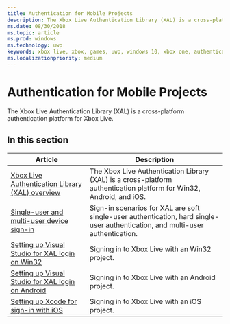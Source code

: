 ```yaml
---
title: Authentication for Mobile Projects
description: The Xbox Live Authentication Library (XAL) is a cross-platform authentication platform for Win32, Android, and iOS.
ms.date: 08/30/2018
ms.topic: article
ms.prod: windows
ms.technology: uwp
keywords: xbox live, xbox, games, uwp, windows 10, xbox one, authentication, sign-in
ms.localizationpriority: medium
---
```


# Authentication for Mobile Projects

The Xbox Live Authentication Library (XAL) is a cross-platform authentication platform for Xbox Live.


## In this section

| Article | Description |
|---------|-------------|
| [Xbox Live Authentication Library (XAL) overview](xal-overview.md) | The Xbox Live Authentication Library (XAL) is a cross-platform authentication platform for Win32, Android, and iOS. |
| [Single-user and multi-user device sign-in](xal-sign-in.md) | Sign-in scenarios for XAL are soft single-user authentication, hard single-user authentication, and multi-user authentication. |
| [Setting up Visual Studio for XAL login on Win32](win32-xal.md) | Signing in to Xbox Live with an Win32 project. |
| [Setting up Visual Studio for XAL login on Android](android-xal.md) | Signing in to Xbox Live with an Android project. |
| [Setting up Xcode for sign-in with iOS](iOS-xal.md) | Signing in to Xbox Live with an iOS project. |
